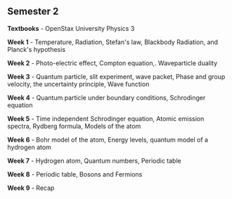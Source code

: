 ## Semester 2

**Textbooks** - OpenStax University Physics 3

**Week 1** - Temperature, Radiation, Stefan's law, Blackbody Radiation, and Planck's hypothesis

**Week 2** - Photo-electric effect, Compton equation,. Waveparticle duality

**Week 3** - Quantum particle, slit experiment, wave packet, Phase and group velocity, the uncertainty principle, Wave function

**Week 4** - Quantum particle under boundary conditions, Schrodinger equation

**Week 5** - Time independent Schrodinger equation, Atomic emission spectra, Rydberg formula, Models of the atom

**Week 6** - Bohr model of the atom, Energy levels, quantum model of a hydrogen atom

**Week 7** - Hydrogen atom, Quantum numbers, Periodic table

**Week 8** - Periodic table, Bosons and Fermions

**Week 9** - Recap

